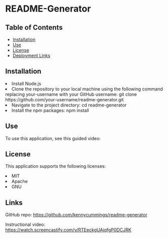 # README-Generator

## Table of Contents

* [Installation](#installation)
* [Use](#use)
* [License](#license)
* [Deployment Links](#links)

## Installation

<li>Install Node.js</li>

<li>Clone the repository to your local machine using the following command replacing your-username with your GitHub username: git clone https://github.com/your-username/readme-generator.git</li>

<li>Navigate to the project directory: cd readme-generator</li>

<li>Install the npm packages: npm install</li>

## Use

To use this application, see this guided video: 

## License

This application supports the following licenses:

<li>MIT</li>
<li>Apache</li>
<li>GNU</li>

## Links

GitHub repo: https://github.com/kennycummings/readme-generator

Instructional video: https://watch.screencastify.com/v/RTEeckgUAjqfgP0DCJRK
